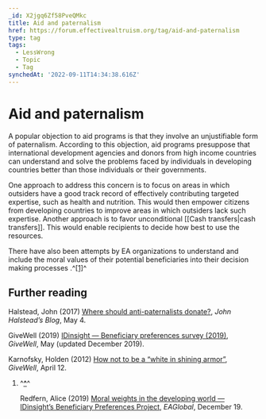 ```yaml
---
_id: X2jgq6Zf58PveQMkc
title: Aid and paternalism
href: https://forum.effectivealtruism.org/tag/aid-and-paternalism
type: tag
tags:
  - LessWrong
  - Topic
  - Tag
synchedAt: '2022-09-11T14:34:38.616Z'
---
```

# Aid and paternalism

A popular objection to aid programs is that they involve an unjustifiable form of paternalism. According to this objection, aid programs presuppose that international development agencies and donors from high income countries can understand and solve the problems faced by individuals in developing countries better than those individuals or their governments.

One approach to address this concern is to focus on areas in which outsiders have a good track record of effectively contributing targeted expertise, such as health and nutrition. This would then empower citizens from developing countries to improve areas in which outsiders lack such expertise. Another approach is to favor unconditional [[Cash transfers|cash transfers]]. This would enable recipients to decide how best to use the resources.

There have also been attempts by EA organizations to understand and include the moral values of their potential beneficiaries into their decision making processes .^[\[1\]](#fns59docp0bks)^

Further reading
---------------

Halstead, John (2017) [Where should anti-paternalists donate?](https://johnhalstead.org/index.php/2017/05/04/anti-paternalists-donate/), *John Halstead’s Blog*, May 4.

GiveWell (2019) [IDinsight — Beneficiary preferences survey (2019)](https://www.givewell.org/research/incubation-grants/IDinsight-beneficiary-preferences-march-2019), *GiveWell*, May (updated December 2019).

Karnofsky, Holden (2012) [How not to be a “white in shining armor”](http://blog.givewell.org/2012/04/12/how-not-to-be-a-white-in-shining-armor/), *GiveWell*, April 12.

1.  ^**[^](#fnrefs59docp0bks)**^
    
    Redfern, Alice (2019) [Moral weights in the developing world — IDinsight’s Beneficiary Preferences Project](https://forum.effectivealtruism.org/posts/mKGbeX5tQu4zshY4j/alice-redfern-moral-weights-in-the-developing-world), *EAGlobal*, December 19.